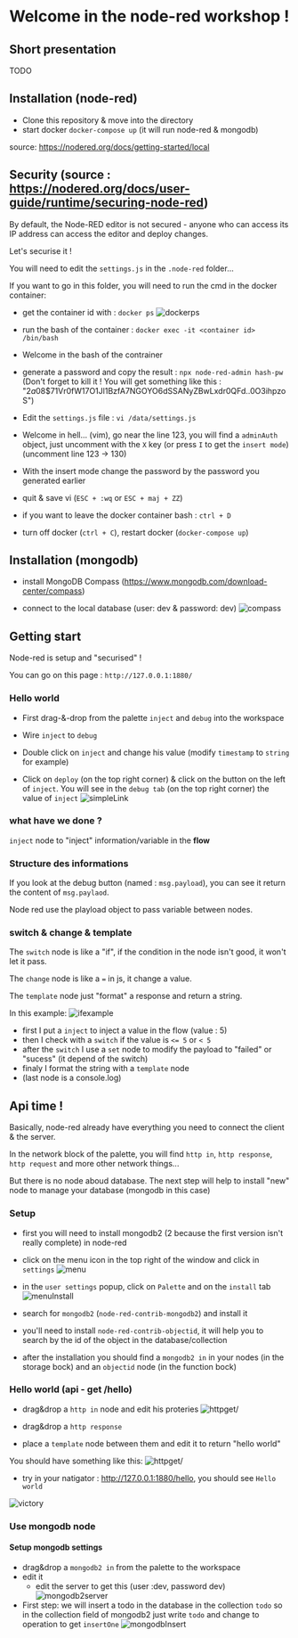 # Welcome in the node-red workshop !

## Short presentation

TODO

## Installation (node-red)

- Clone this repository & move into the directory
- start docker `docker-compose up` (it will run node-red & mongodb)

source: https://nodered.org/docs/getting-started/local

## Security (source : https://nodered.org/docs/user-guide/runtime/securing-node-red)

By default, the Node-RED editor is not secured - anyone who can access its IP address can access the editor and deploy changes.

Let's securise it !

You will need to edit the `settings.js` in the `.node-red` folder...

If you want to go in this folder, you will need to run the cmd in the docker container:

- get the container id with : `docker ps`
  ![dockerps](./img/dockerps.png)

- run the bash of the container : `docker exec -it <container id> /bin/bash`

- Welcome in the bash of the contrainer

- generate a password and copy the result : `npx node-red-admin hash-pw` (Don't forget to kill it ! You will get something like this : "$2a$08\$71Vr0fW17O1Jl1BzfA7NGOYO6dSSANyZBwLxdr0QFd..0O3ihpzoS")

- Edit the `settings.js` file : `vi /data/settings.js`

- Welcome in hell... (vim), go near the line 123, you will find a `adminAuth` object, just uncomment with the `X` key (or press `I` to get the `insert mode`) (uncomment line 123 -> 130)

- With the insert mode change the password by the password you generated earlier

- quit & save vi (`ESC + :wq` or `ESC + maj + ZZ`)

- if you want to leave the docker container bash : `ctrl + D`

- turn off docker (`ctrl + C`), restart docker (`docker-compose up`)

## Installation (mongodb)

- install MongoDB Compass (https://www.mongodb.com/download-center/compass)

- connect to the local database (user: dev & password: dev)
  ![compass](./img/compass.png)

## Getting start

Node-red is setup and "securised" !

You can go on this page : `http://127.0.0.1:1880/`

### Hello world

- First drag-&-drop from the palette `inject` and `debug` into the workspace

- Wire `inject` to `debug`

- Double click on `inject` and change his value (modify `timestamp` to `string` for example)

- Click on `deploy` (on the top right corner) & click on the button on the left of `inject`. You will see in the `debug tab` (on the top right corner) the value of `inject`
  ![simpleLink](./img/simplelink.png)

### what have we done ?

`inject` node to "inject" information/variable in the **flow**

### Structure des informations

If you look at the debug button (named : `msg.payload`), you can see it return the content of `msg.paylaod`.

Node red use the playload object to pass variable between nodes.

### switch & change & template

The `switch` node is like a "if", if the condition in the node isn't good, it won't let it pass.

The `change` node is like a `=` in js, it change a value.

The `template` node just "format" a response and return a string.

In this example:
![ifexample](./img/ifexample.png)

- first I put a `inject` to inject a value in the flow (value : 5)
- then I check with a `switch` if the value is `<= 5` or `< 5`
- after the `switch` I use a `set` node to modify the payload to "failed" or "sucess" (it depend of the switch)
- finaly I format the string with a `template` node
- (last node is a console.log)

## Api time !

Basically, node-red already have everything you need to connect the client & the server.

In the network block of the palette, you will find `http in`, `http response`, `http request` and more other network things...

But there is no node aboud database. The next step will help to install "new" node to manage your database (mongodb in this case)

### Setup

- first you will need to install mongodb2 (2 because the first version isn't really complete) in node-red

- click on the menu icon in the top right of the window and click in `settings`
  ![menu](./img/menu.png)

- in the `user settings` popup, click on `Palette` and on the `install` tab
  ![menuInstall](./img/install.png)

- search for `mongodb2` (`node-red-contrib-mongodb2`) and install it

- you'll need to install `node-red-contrib-objectid`, it will help you to search by the id of the object in the database/collection

- after the installation you should find a `mongodb2 in` in your nodes (in the storage bock) and an `objectid` node (in the function bock)

### Hello world (api - get /hello)

- drag&drop a `http in` node and edit his proteries
  ![httpget/](./img/httpproperty.png)

- drag&drop a `http response`

- place a `template` node between them and edit it to return "hello world"

You should have something like this:
![httpget/](./img/api-helloworld.png)

- try in your natigator : http://127.0.0.1:1880/hello, you should see `Hello world`

![victory](./img/victory.jpeg)

### Use mongodb node

#### Setup mongodb settings

- drag&drop a `mongodb2 in` from the palette to the workspace
- edit it
  - edit the server to get this (user :dev, password dev)
    ![mongodb2server](./img/mongodb2server.png)
- First step: we will insert a todo in the database in the collection `todo` so in the collection field of mongodb2 just write `todo` and change to operation to get `insertOne`
  ![mongodbInsert](./img/mongodbInsert.png)
